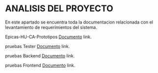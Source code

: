 # ANALISIS DEL PROYECTO 

En este apartado se encuentra toda la documentacion relacionada con el levantamiento de requerimientos del sistema.

<p>Epicas-HU-CA-Prototipos <a href="https://docs.google.com/document/d/16OrO0GnFfTg2FkXpYdkjKIO4TR0dXvv3b_p-xd24ufo/edit?usp=sharing" title="Title">
Documento</a>  link.</p>
<p>pruebas Tester <a href="https://docs.google.com/document/d/1_JS3Wyu3CKxwSIz0Wu8rY9798gVJdv4Ca611Gf6OEWY/edit" title="Title">
Documento</a>  link.</p>
<p>pruebas Backend <a href="https://docs.google.com/document/d/1CqB5p8QuiWUvZ9nm_YbM3ReJtBrNztW_8-Cj8c42uIM/edit?usp=sharing" title="Title">
Documento</a>  link.</p>
<p>pruebas Frontend <a href="https://docs.google.com/document/d/1sscTj7xTZgdGybhvzvRrL5DHi8QCM5uYucF10qEQdAU/edit?usp=sharing" title="Title">
Documento</a>  link.</p>
